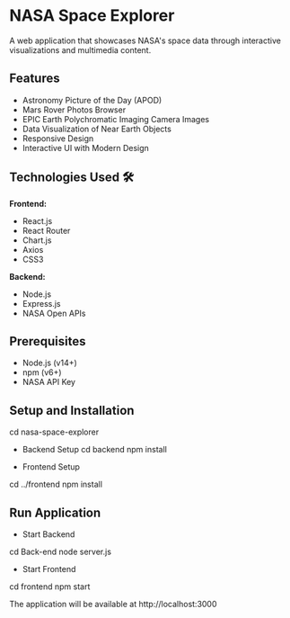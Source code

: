 # NASA Space Explorer

A web application that showcases NASA's space data through interactive visualizations and multimedia content.

## Features 

- Astronomy Picture of the Day (APOD)
- Mars Rover Photos Browser
- EPIC Earth Polychromatic Imaging Camera Images
- Data Visualization of Near Earth Objects
- Responsive Design
- Interactive UI with Modern Design

## Technologies Used 🛠️

**Frontend:**
- React.js
- React Router
- Chart.js
- Axios
- CSS3

**Backend:**
- Node.js
- Express.js
- NASA Open APIs

## Prerequisites

- Node.js (v14+)
- npm (v6+)
- NASA API Key

## Setup and Installation

cd nasa-space-explorer

- Backend Setup
cd backend
npm install

- Frontend Setup 

cd ../frontend
npm install

## Run Application

- Start Backend 

cd Back-end
node server.js

- Start Frontend 

cd frontend
npm start 

The application will be available at http://localhost:3000